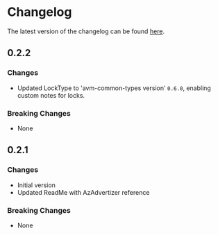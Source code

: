 # Changelog

The latest version of the changelog can be found [here](https://github.com/Azure/bicep-registry-modules/blob/main/avm/res/power-bi-dedicated/capacity/CHANGELOG.md).

## 0.2.2

### Changes

- Updated LockType to 'avm-common-types version' `0.6.0`, enabling custom notes for locks.

### Breaking Changes

- None

## 0.2.1

### Changes

- Initial version
- Updated ReadMe with AzAdvertizer reference

### Breaking Changes

- None

